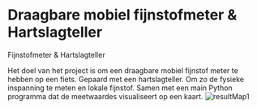 
# Draagbare mobiel fijnstofmeter & Hartslagteller
Fijnstofmeter &amp; Hartslagteller

Het doel van het project is om een draagbare mobiel fijnstof meter te hebben op een fiets. Gepaard met een hartslagteller. Om zo de fysieke inspanning te meten en lokale fijnstof. Samen met een main Python programma dat de meetwaardes visualiseert op een kaart. 
![resultMap1](https://user-images.githubusercontent.com/78153942/117574484-89bc1d80-b0dd-11eb-8aaa-2bfb0591817b.png)
